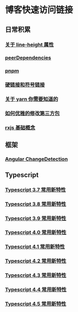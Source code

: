 # 博客快速访问链接

## 日常积累

### [关于 line-height 属性](https://guoxiaxing.github.io/Blog/blog/line-height)

### [peerDependencies](https://guoxiaxing.github.io/Blog/blog/peerDependencies)

### [pnpm](https://guoxiaxing.github.io/Blog/blog/pnpm)

### [硬链接和符号链接](https://guoxiaxing.github.io/Blog/blog/hard-link-and-symbolic-link)

### [关于 yarn 你需要知道的](https://guoxiaxing.github.io/Blog/blog/about-yarn)

### [如何优雅的修改第三方包](https://guoxiaxing.github.io/Blog/blog/patch-package)

### [rxjs 基础概念](https://guoxiaxing.github.io/Blog/blog/rxjs-basic)

## 框架

### [Angular ChangeDetection](https://guoxiaxing.github.io/Blog/fragment/angular-ChangeDetection)

## Typescript

### [Typescript 3.7 常用新特性](https://guoxiaxing.github.io/Blog/typescript/typescript-3.7)

### [Typescript 3.8 常用新特性](https://guoxiaxing.github.io/Blog/typescript/typescript-3.8)

### [Typescript 3.9 常用新特性](https://guoxiaxing.github.io/Blog/typescript/typescript-3.9)

### [Typescript 4.0 常用新特性](https://guoxiaxing.github.io/Blog/typescript/typescript-4.0)

### [Typescript 4.1 常用新特性](https://guoxiaxing.github.io/Blog/typescript/typescript-4.1)

### [Typescript 4.2 常用新特性](https://guoxiaxing.github.io/Blog/typescript/typescript-4.2)

### [Typescript 4.3 常用新特性](https://guoxiaxing.github.io/Blog/typescript/typescript-4.3)

### [Typescript 4.4 常用新特性](https://guoxiaxing.github.io/Blog/typescript/typescript-4.4)

### [Typescript 4.5 常用新特性](https://guoxiaxing.github.io/Blog/typescript/typescript-4.5)
